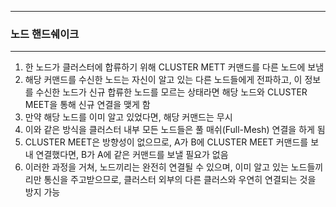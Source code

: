-----
### 노드 핸드쉐이크
-----
1. 한 노드가 클러스터에 합류하기 위해 CLUSTER METT 커맨드를 다른 노드에 보냄
2. 해당 커맨드를 수신한 노드는 자신이 알고 있는 다른 노드들에게 전파하고, 이 정보를 수신한 노드가 신규 합류한 노드를 모르는 상태라면 해당 노드와 CLUSTER MEET을 통해 신규 연결을 맺게 함
3. 만약 해당 노드를 이미 알고 있었다면, 해당 커맨드는 무시
4. 이와 같은 방식을 클러스터 내부 모든 노드들은 풀 매쉬(Full-Mesh) 연결을 하게 됨
5. CLUSTER MEET은 방향성이 없으므로, A가 B에 CLUSTER MEET 커맨드를 보내 연결했다면, B가 A에 같은 커맨드를 보낼 필요가 없음
6. 이러한 과정을 거쳐, 노드끼리는 완전히 연결될 수 있으며, 이미 알고 있는 노드들끼리만 통신을 주고받으므로, 클러스터 외부의 다른 클러스와 우연히 연결되는 것을 방지 가능
